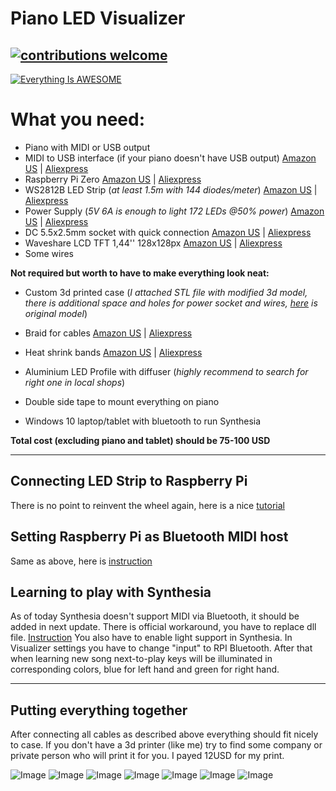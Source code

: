 # Piano LED Visualizer

## [![contributions welcome](https://img.shields.io/badge/contributions-welcome-brightgreen.svg?style=flat)](https://github.com/onlaj)

[![Everything Is AWESOME](https://i.imgur.com/xpfZ0Z6.png)](https://www.youtube.com/watch?v=IZgYViHcXdM "Piano LED Visualizer")

# What you need:

  - Piano with MIDI or USB output
  - MIDI to USB interface (if your piano doesn't have USB output) [Amazon US](https://amzn.to/2xZUipg) | [Aliexpress](http://s.click.aliexpress.com/e/b9mjFaIy)
  - Raspberry Pi Zero [Amazon US](https://amzn.to/2K8N7B1) | [Aliexpress](http://s.click.aliexpress.com/e/cSG376u0)
  - WS2812B LED Strip (*at least 1.5m with 144 diodes/meter*)  [Amazon US](https://amzn.to/2JTFpuh) | [Aliexpress](http://s.click.aliexpress.com/e/dFyC7NO)
  - Power Supply (*5V 6A is enough to light 172 LEDs @50% power*)  [Amazon US](https://amzn.to/2JViZJ3) | [Aliexpress](http://s.click.aliexpress.com/e/hUgrv6s)
  - DC 5.5x2.5mm socket with quick connection [Amazon US](https://amzn.to/2YizYOC) | [Aliexpress](http://s.click.aliexpress.com/e/T8YSkbq)
  - Waveshare LCD TFT 1,44'' 128x128px [Amazon US](https://amzn.to/2YkW5nC) | [Aliexpress](http://s.click.aliexpress.com/e/cpk00blQ)
  - Some wires

**Not required but worth to have to make everything look neat:**

  - Custom 3d printed case (*I attached STL file with modified 3d model, there is additional space and holes for power socket and wires, [here](https://www.thingiverse.com/thing:3393553) is original model*)
 
  - Braid for cables [Amazon US](https://amzn.to/2yd2Fhz) | [Aliexpress](http://s.click.aliexpress.com/e/cG7ur6Di)
  - Heat shrink bands [Amazon US](https://amzn.to/2SsSYok) | [Aliexpress](http://s.click.aliexpress.com/e/UwKVLo8)
  - Aluminium LED Profile with diffuser (*highly recommend to search for right one in local shops*)
  - Double side tape to mount everything on piano
  - Windows 10 laptop/tablet with bluetooth to run Synthesia

**Total cost (excluding piano and tablet) should be 75-100 USD**
***

## Connecting LED Strip to Raspberry Pi
There is no point to reinvent the wheel again, here is a nice [tutorial](https://tutorials-raspberrypi.com/connect-control-raspberry-pi-ws2812-rgb-led-strips/)

## Setting Raspberry Pi as Bluetooth MIDI host
Same as above, here is [instruction](https://neuma.studio/rpi-as-midi-host.html)

## Learning to play with Synthesia
As of today Synthesia doesn't support MIDI via Bluetooth, it should be added in next update. There is official workaround, you have to replace dll file.
[Instruction](http://www.synthesiagame.com/forum/viewtopic.php?f=6&t=8798&p=46920&hilit=bluetooth&sid=0ea574c5b0eaa07d4cedaeacc7b6b64b#p46920)
You also have to enable light support in Synthesia.
In Visualizer settings you have to change "input" to RPI Bluetooth. After that when learning new song next-to-play keys will be illuminated in corresponding colors, blue for left hand and green for right hand.
***

## Putting everything together
After connecting all cables as described above everything should fit nicely to case.
If you don't have a 3d printer (like me) try to find some company or private person who will print it for you. I payed 12USD for my print.


![Image](https://i.imgur.com/9MgNUl5.jpg?1)
![Image](https://i.imgur.com/WGxGdNM.jpg?2)
![Image](https://i.imgur.com/5riJs9k.jpg?1)
![Image](https://i.imgur.com/LLzeff2.jpg?1)
![Image](https://i.imgur.com/ZnYBxTp.jpg)
![Image](https://i.imgur.com/FVWnBv1.jpg?2)
![Image](https://i.imgur.com/e97ilNU.jpg?1)
